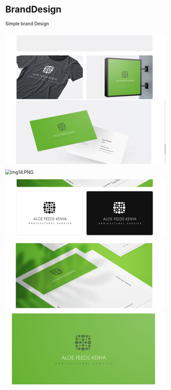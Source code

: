 # BrandDesign

Simple brand Design

```

```

![](11.PNG)
![](12.PNG)

![img]()14.PNG

![img](13.PNG)


![img](14.PNG)


![img](15.PNG)
